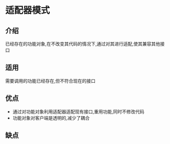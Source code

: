 # 适配器模式

## 介绍

已经存在的功能对象,在不改变其代码的情况下,通过对其进行适配,使其兼容其他接口

## 适用

需要调用的功能已经存在,但不符合现在的接口

## 优点

* 通过对功能对象利用适配器适配现有接口,重用功能,同时不修改代码
* 功能对象对客户端是透明的,减少了耦合

## 缺点


